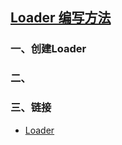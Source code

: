 ## [Loader 编写方法](https://blog.csdn.net/zxd1435513775/article/details/125373851)
### 一、创建Loader

### 二、

### 三、链接
- [Loader](https://blog.csdn.net/zxd1435513775/article/details/125373851)
